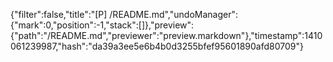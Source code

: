 {"filter":false,"title":"[P] /README.md","undoManager":{"mark":0,"position":-1,"stack":[]},"preview":{"path":"/README.md","previewer":"preview.markdown"},"timestamp":1410061239987,"hash":"da39a3ee5e6b4b0d3255bfef95601890afd80709"}